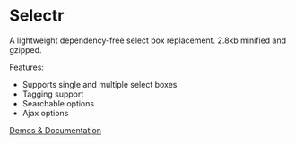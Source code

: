# Selectr
A lightweight dependency-free select box replacement. 2.8kb minified and gzipped.

Features:

* Supports single and multiple select boxes
* Tagging support
* Searchable options
* Ajax options

[Demos & Documentation](https://mobius1.github.io/Selectr/)
